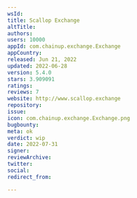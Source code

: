 ```yaml
---
wsId: 
title: Scallop Exchange
altTitle: 
authors: 
users: 10000
appId: com.chainup.exchange.Exchange
appCountry: 
released: Jun 21, 2022
updated: 2022-06-28
version: 5.4.0
stars: 3.909091
ratings: 
reviews: 7
website: http://www.scallop.exchange
repository: 
issue: 
icon: com.chainup.exchange.Exchange.png
bugbounty: 
meta: ok
verdict: wip
date: 2022-07-31
signer: 
reviewArchive: 
twitter: 
social: 
redirect_from: 

---
```


